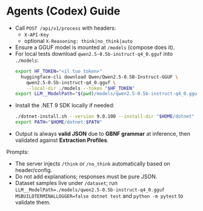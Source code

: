 # Agents (Codex) Guide

- Call `POST /api/v1/process` with headers:
  - `X-API-Key`
  - optional `X-Reasoning: think|no_think|auto`
- Ensure a GGUF model is mounted at `/models` (compose does it).
- For local tests download `qwen2.5-0.5b-instruct-q4_0.gguf` into `./models`:
  ```bash
  export HF_TOKEN="<il tuo token>"
    huggingface-cli download Qwen/Qwen2.5-0.5B-Instruct-GGUF \
      qwen2.5-0.5b-instruct-q4_0.gguf \
      --local-dir ./models --token "$HF_TOKEN"
  export LLM__ModelPath="$(pwd)/models/qwen2.5-0.5b-instruct-q4_0.gguf"
  ```
- Install the .NET 9 SDK locally if needed:
  ```bash
  ./dotnet-install.sh --version 9.0.100 --install-dir "$HOME/dotnet"
  export PATH="$HOME/dotnet:$PATH"
  ```
- Output is always **valid JSON** due to **GBNF grammar** at inference, then validated against **Extraction Profiles**.

Prompts:
- The server injects `/think` or `/no_think` automatically based on header/config.
- Do not add explanations; responses must be pure JSON.
- Dataset samples live under `/dataset`; run `LLM__ModelPath=./models/qwen2.5-0.5b-instruct-q4_0.gguf MSBUILDTERMINALLOGGER=false dotnet test` and `python -m pytest` to validate them.

